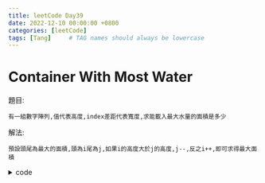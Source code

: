 ```yaml
---
title: leetCode Day39
date: 2022-12-10 00:00:00 +0800
categories: [leetCode]
tags: [Tang]     # TAG names should always be lowercase
---
```


# Container With Most Water

題目:

    有一組數字陣列,值代表高度,index差距代表寬度,求能載入最大水量的面積是多少



解法:

    預設頭尾為最大的面積,頭為i尾為j,如果i的高度大於j的高度,j--,反之i++,即可求得最大面積


<details> <summary>code</summary>
<pre><code>
func maxArea(height []int) int {
    var result int
    i, j := 0, len(height) - 1

    for i < j {
        result = max(result, min(height[i], height[j]) * (j - i))
        if height[i] > height[j] {
            j--
        } else {
            i++
        }
    }

    return result
}

func min(a int, b int) int {
    if a > b {
        return b
    }
    return a
}

func max(a int, b int) int {
    if a > b {
        return a
    }
    return b
}
</code></pre>
</details>
